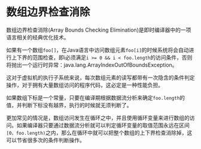 # 数组边界检查消除

数组边界检查消除(Array Bounds Checking Elimination)是即时编译器中的一项语言相关的经典优化技术。

如果有一个数组`foo[]`，在Java语言中访问数组元素`foo[i]`的时候系统将会自动进行上下界的范围检查，即i必须满足`i >= 0 && i < foo.length`的访问条件，否则将抛出一个运行时异常：java.lang.ArrayIndexOutOfBoundsException。

这对于虚拟机的执行子系统来说，每次数组元素的读写都带有一次隐含的条件判定操作，对于拥有大量数组访问的程序代码，这必定是一种性能负担。

如果数组下标是一个常量，只要在编译期根据数据流分析来确定`foo.length`的值，并判断下标没有越界，执行的时候就无须判断了。

更加常见的情况是，数组访问发生在循环之中，并且使用循环变量来进行数组的访问。如果编译器只要通过数据流分析就可以判定循环变量的取值范围永远在区间`[0，foo.length)`之内，那么在循环中就可以把整个数组的上下界检查消除掉，这可以节省很多次的条件判断操作。
